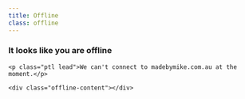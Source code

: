 ```yaml
---
title: Offline
class: offline
---
```


<article>
  <section class="container">
    <h1 class="page-title">It looks like you are offline</h1>

    <p class="ptl lead">We can't connect to madebymike.com.au at the moment.</p>

    <div class="offline-content"></div>
  </section>

  <script>
    if ('serviceWorker' in navigator) {

      navigator.serviceWorker.register('/sw.js');

      function getCachedPages(cb) {
        return new Promise(function (res, rej) {
          window.caches.keys().then(function (cacheNames) {

            cacheName = cacheNames.filter(function (cacheName) {
              return cacheName.indexOf("::madebymike") !== -1;
            })[0]

            caches.open(cacheName).then(function (cache) {
              return cache.keys().then(function (requests) {
                var urls = requests.filter(function (request) {
                  return request.url.indexOf("/writing/") !== -1;
                }).map(function (request) {
                  return request.url;
                });
                res(urls.sort());
              });
            });

          });
        });
      }

      getCachedPages().then(function (urls) {
        if (urls.length) {
          document.querySelector('.offline-content').innerHTML =
            '<p>We haven’t saved this page for offline reading. We’ll do that as soon as we can. These pages are available offline:</p>';
          var ul = document.createElement('ul');
          urls.forEach(function (url) {
            var li = document.createElement('li');
            li.innerHTML = '<a href="' + url + '">' + url + '</a>';
            ul.appendChild(li);
          });
          document.querySelector('.offline-content').appendChild(ul);
        }
      });

    }
  </script>
</article>